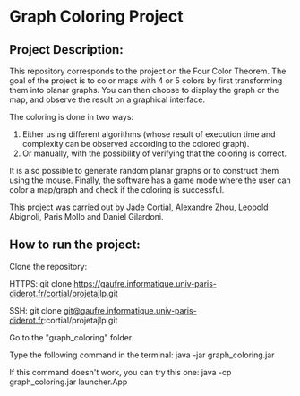 # Graph Coloring Project

## Project Description:

This repository corresponds to the project on the Four Color Theorem. The goal of the project is to color maps with 4 or 5 colors by first transforming them into planar graphs. You can then choose to display the graph or the map, and observe the result on a graphical interface.

The coloring is done in two ways:

1. Either using different algorithms (whose result of execution time and complexity can be observed according to the colored graph).
2. Or manually, with the possibility of verifying that the coloring is correct.

It is also possible to generate random planar graphs or to construct them using the mouse. Finally, the software has a game mode where the user can color a map/graph and check if the coloring is successful.

This project was carried out by Jade Cortial, Alexandre Zhou, Leopold Abignoli, Paris Mollo and Daniel Gilardoni.

## How to run the project:

Clone the repository:

HTTPS: git clone https://gaufre.informatique.univ-paris-diderot.fr/cortial/projetajlp.git

SSH: git clone git@gaufre.informatique.univ-paris-diderot.fr:cortial/projetajlp.git

Go to the "graph_coloring" folder.

Type the following command in the terminal: java -jar graph_coloring.jar

If this command doesn't work, you can try this one: java -cp graph_coloring.jar launcher.App
